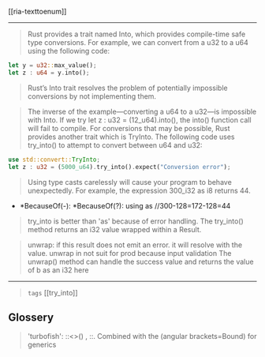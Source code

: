 

[[ria-texttoenum]]

---

> Rust provides a trait named Into, which provides compile-time safe type conversions. For example, we can convert from a u32 to a u64 using the following code:
```rust
let y = u32::max_value(); 
let z : u64 = y.into();
```
> Rust’s Into trait resolves the problem of potentially impossible conversions by not implementing them.

> The inverse of the example—converting a u64 to a u32—is impossible with Into. If we try let z : u32 = (12_u64).into(), the into() function call will fail to compile. For conversions that may be possible, Rust provides another trait which is TryInto. The following code uses try_into() to attempt to convert between u64 and u32:

```rust
use std::convert::TryInto;
let z : u32 = (5000_u64).try_into().expect("Conversion error");
```

> Using type casts carelessly will cause your program to behave unexpectedly. For example, the expression 300_i32 as i8 returns 44. 
- *BecauseOf(-): *BecauseOf(?): using as //300-128=172-128=44

> try_into is better than 'as' because of error handling.
> The try_into() method returns an i32 value wrapped within a Result.

> unwrap: if this result does not emit an error. it will resolve with the value. unwrap in not suit for prod because input validation
> The unwrap() method can handle the success value and returns the value of b as an i32 here
---

> `tags` [[try_into]]

## Glossery

 > 'turbofish':	::<>()  , ::. Combined with the (angular brackets=Bound) for generics
